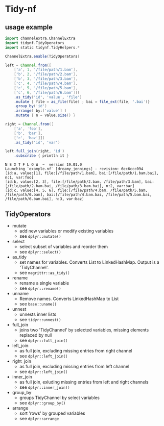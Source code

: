 # Tidy-nf

## usage example
```groovy
import channelextra.ChannelExtra
import tidynf.TidyOperators
import static tidynf.TidyHelpers.*

ChannelExtra.enable(TidyOperators)

left = Channel.from([
    ['a', 1, '/file/path/1.bam'],
    ['b', 2, '/file/path/2.bam'],
    ['b', 3, '/file/path/3.bam'],
    ['c', 4, '/file/path/4.bam'],
    ['c', 5, '/file/path/5.bam'],
    ['c', 6, '/file/path/6.bam']])
    .as_tidy('id', 'value', 'file')
    .mutate { file = as_file(file) ; bai = file_ext(file, '.bai')}
    .group_by('id')
    .arrange( by:['value'] )
    .mutate { n = value.size() }

right = Channel.from([
    ['a', 'foo'],
    ['b', 'bar'],
    ['c', 'baz']])
    .as_tidy('id', 'var')

left.full_join(right, 'id')
    .subscribe { println it }

```

```console
N E X T F L O W  ~  version 19.01.0
Launching `example.nf` [dreamy_jennings] - revision: 6ec6ccc094
[id:a, value:[1], file:[/file/path/1.bam], bai:[/file/path/1.bam.bai], n:1, var:foo]
[id:b, value:[2, 3], file:[/file/path/2.bam, /file/path/3.bam], bai:[/file/path/2.bam.bai, /file/path/3.bam.bai], n:2, var:bar]
[id:c, value:[4, 5, 6], file:[/file/path/4.bam, /file/path/5.bam, /file/path/6.bam], bai:[/file/path/4.bam.bai, /file/path/5.bam.bai, /file/path/6.bam.bai], n:3, var:baz]
```

## TidyOperators
* mutate
    * add new variables or modify existing variables
    * see `dplyr::mutate()`
* select
    * select subset of variables and reorder them
    * see `dplyr::select()`
* as_tidy
    * set names for variables. Converts List to LinkedHashMap. Output is a 'TidyChannel'.
    * see `magrittr::as_tidy()`
* rename
    * rename a single variable
    * see `dplyr::rename()`
* unname
    * Remove names. Converts LinkedHashMap to List
    * see `base::uname()`
* unnest
    * unnests inner lists
    * see `tidyr::unnest()`
* full_join
    * joins two 'TidyChannel' by selected variables, missing elements replaced by null
    * see `dplyr::full_join() `
* left_join
    * as full join, excluding missing entries from right channel
    * see `dplyr::left_join()`
* right_join
    * as full join, excluding missing entries from left channel
    * see `dplyr::left_join()`
* inner_join
    * as full join, exluding missing entries from left and right channels
    * see `dplyr::inner_join()`
* group_by
    * groups TidyChannel by select variables
    * see `dplyr::group_by()`
* arrange
    * sort 'rows' by grouped variables
    * see `dplyr::arrange`
